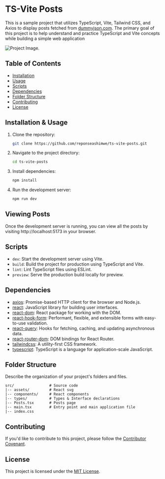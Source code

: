 
# TS-Vite Posts

This is a sample project that utilizes TypeScript, Vite, Tailwind CSS, and Axios to display posts fetched from [dummyjson.com](https://dummyjson.com/). The primary goal of this project is to help understand and practice TypeScript and Vite concepts while building a simple web application

![Project Image](https://drive.google.com/thumbnail?id=1JLf661eO3ro6_WpMqISDSllzaays2oPV&s=500).

## Table of Contents

- [Installation](#installation)
- [Usage](#usage)
- [Scripts](#scripts)
- [Dependencies](#dependencies)
- [Folder Structure](#folder-structure)
- [Contributing](#contributing)
- [License](#license)

## Installation & Usage

1. Clone the repository:

   ```bash
   git clone https://github.com/reponseashimwe/ts-vite-posts.git
   ```

2. Navigate to the project directory:

   ```bash
   cd ts-vite-posts
   ```

3. Install dependencies:

   ```bash
   npm install
   ```
  
 4. Run the development server:

    ```bash
    npm run dev
    ```

## Viewing Posts
Once the development server is running, you can view all the posts by visiting http://localhost:5173 in your browser.


## Scripts

- `dev`: Start the development server using Vite.
- `build`: Build the project for production using TypeScript and Vite.
- `lint`: Lint TypeScript files using ESLint.
- `preview`: Serve the production build locally for preview.

## Dependencies

- [axios](https://www.npmjs.com/package/axios): Promise-based HTTP client for the browser and Node.js.
- [react](https://www.npmjs.com/package/react): JavaScript library for building user interfaces.
- [react-dom](https://www.npmjs.com/package/react-dom): React package for working with the DOM.
- [react-hook-form](https://www.npmjs.com/package/react-hook-form): Performant, flexible, and extensible forms with easy-to-use validation.
- [react-query](https://www.npmjs.com/package/react-query): Hooks for fetching, caching, and updating asynchronous data.
- [react-router-dom](https://www.npmjs.com/package/react-router-dom): DOM bindings for React Router.
- [tailwindcss](https://www.npmjs.com/package/tailwindcss): A utility-first CSS framework.
- [typescript](https://www.npmjs.com/package/typescript): TypeScript is a language for application-scale JavaScript.

## Folder Structure

Describe the organization of your project's folders and files.

```
src/                # Source code
|-- assets/         # React svg
|-- components/     # React components
|-- types/          # Types & Interface declarations
|-- Posts.tsx       # Posts page
|-- main.tsx        # Entry point and main application file
|-- index.css
```

## Contributing

If you'd like to contribute to this project, please follow the [Contributor Covenant](CODE_OF_CONDUCT.md).

## License

This project is licensed under the [MIT License](LICENSE).
